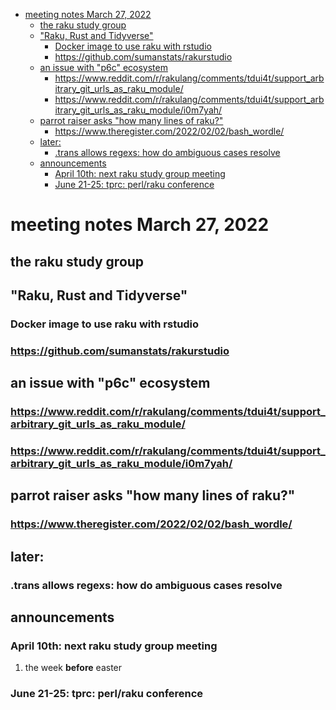 - [meeting notes March 27, 2022](#org1bf79ca)
  - [the raku study group](#orgee80b06)
  - ["Raku, Rust and Tidyverse"](#org7b8f1d1)
    - [Docker image to use raku with rstudio](#org355eca9)
    - [<https://github.com/sumanstats/rakurstudio>](#org54ff2c7)
  - [an issue with "p6c" ecosystem](#org6444137)
    - [<https://www.reddit.com/r/rakulang/comments/tdui4t/support_arbitrary_git_urls_as_raku_module/>](#orgb09b5ca)
    - [<https://www.reddit.com/r/rakulang/comments/tdui4t/support_arbitrary_git_urls_as_raku_module/i0m7yah/>](#orgdcc09dd)
  - [parrot raiser asks "how many lines of raku?"](#org49fc0a2)
    - [<https://www.theregister.com/2022/02/02/bash_wordle/>](#orge82aa1d)
  - [later:](#orgfd11155)
    - [.trans allows regexs: how do ambiguous cases resolve](#org901cfb2)
  - [announcements](#org82849b6)
    - [April 10th: next raku study group meeting](#org87ea518)
    - [June 21-25: tprc: perl/raku conference](#orgc0e9b3d)


<a id="org1bf79ca"></a>

# meeting notes March 27, 2022


<a id="orgee80b06"></a>

## the raku study group


<a id="org7b8f1d1"></a>

## "Raku, Rust and Tidyverse"


<a id="org355eca9"></a>

### Docker image to use raku with rstudio


<a id="org54ff2c7"></a>

### <https://github.com/sumanstats/rakurstudio>


<a id="org6444137"></a>

## an issue with "p6c" ecosystem


<a id="orgb09b5ca"></a>

### <https://www.reddit.com/r/rakulang/comments/tdui4t/support_arbitrary_git_urls_as_raku_module/>


<a id="orgdcc09dd"></a>

### <https://www.reddit.com/r/rakulang/comments/tdui4t/support_arbitrary_git_urls_as_raku_module/i0m7yah/>


<a id="org49fc0a2"></a>

## parrot raiser asks "how many lines of raku?"


<a id="orge82aa1d"></a>

### <https://www.theregister.com/2022/02/02/bash_wordle/>


<a id="orgfd11155"></a>

## later:


<a id="org901cfb2"></a>

### .trans allows regexs: how do ambiguous cases resolve


<a id="org82849b6"></a>

## announcements


<a id="org87ea518"></a>

### April 10th: next raku study group meeting

1.  the week **before** easter


<a id="orgc0e9b3d"></a>

### June 21-25: tprc: perl/raku conference

